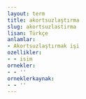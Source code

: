 ```yaml
---
layout: term
title: akortsuzlaştırma
slug: akortsuzlastirma
lisan: Türkçe
anlamlar:
- Akortsuzlaştırmak işi
ozellikler:
- - isim
ornekler:
- - ''
orneklerkaynak:
- - ''
---
```

